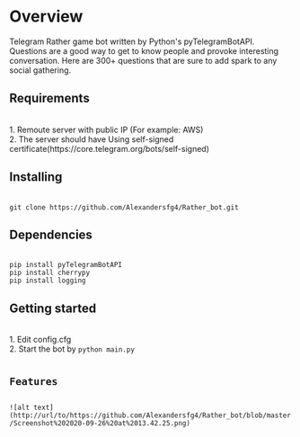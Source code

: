 <h1>Overview</h1>
Telegram Rather game bot written by Python's pyTelegramBotAPI.
Questions are a good way to get to know people and provoke interesting conversation. Here are 300+ questions that are sure to add spark to any social gathering.

<h2>Requirements</h2>
<br>1. Remoute server with public IP (For example: AWS)</br>
2. The server should have Using self-signed certificate(https://core.telegram.org/bots/self-signed)

<h2>Installing</h2><br>
<code>git clone https://github.com/Alexandersfg4/Rather_bot.git</code></br>


<h2>Dependencies</h2><br>
<code>pip install pyTelegramBotAPI</code></br>
<code>pip install cherrypy</code>
<br><code>pip install logging</code></br>

<h2>Getting started</h2>
<br>1. Edit config.cfg </br>
2. Start the bot by <code>python main.py
  
<h2>Features</h2>
![alt text](http://url/to/https://github.com/Alexandersfg4/Rather_bot/blob/master/Screenshot%202020-09-26%20at%2013.42.25.png)
